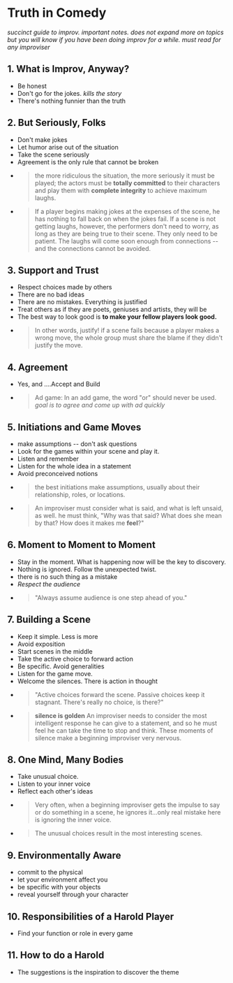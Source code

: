 # Truth in Comedy

_succinct guide to improv. important notes. does not expand more on topics but you will know if you have been doing improv for a while. must read for any improviser_

## 1. What is Improv, Anyway?
+ Be honest
+ Don't go for the jokes. _kills the story_
+ There's nothing funnier than the truth
## 2. But Seriously, Folks
+ Don't make jokes
+ Let humor arise out of the situation
+ Take the scene seriously
+ Agreement is the only rule that cannot be broken
+ > the more ridiculous the situation, the more seriously it must be played; the actors must be **totally committed** to their characters and play them with **complete integrity** to achieve maximum laughs.
+ > If a player begins making jokes at the expenses of the scene, he has nothing to fall back on when the jokes fail. If a scene is not getting laughs, however, the performers don't need to worry, as long as they are being true to their scene. They only need to be patient. The laughs will come soon enough from connections  -- and the connections cannot be avoided.
## 3. Support and Trust
 + Respect choices made by others
 + There are no bad ideas
 + There are no mistakes. Everything is justified
 + Treat others as if they are poets, geniuses and artists, they will be
 + The best way to look good is **to make your fellow players look good.**
 + > In other words, justify! if a scene fails because a player makes a wrong move, the whole group must share the blame if they didn't justify the move.
## 4. Agreement
+ Yes, and ....Accept and Build
+ > Ad game: In an add game, the word "or" should never be used. _goal is to agree and come up with ad quickly_

## 5. Initiations and Game Moves
+ make assumptions -- don't ask questions
+ Look for the games within your scene and play it.
+ Listen and remember
+ Listen for the whole idea in a statement
+ Avoid preconceived notions
+ > the best initiations make assumptions, usually about their relationship, roles, or locations.
+ > An improviser must consider what is said, and what is left unsaid, as well. he must think, "Why was that said? What does she mean by that? How does it makes me **feel**?"
## 6. Moment to Moment to Moment
+ Stay in the moment. What is happening now will be the key to discovery.
+ Nothing is ignored. Follow the unexpected twist.
+ there is no such thing as a mistake
+ _Respect the audience_
+ > "Always assume audience is one step ahead of you."
## 7. Building a Scene
+ Keep it simple. Less is more
+ Avoid exposition
+ Start scenes in the middle
+ Take the active choice to forward action
+ Be specific. Avoid generalities
+ Listen for the game move.
+ Welcome the silences. There is action in thought
+ > "Active choices forward the scene. Passive choices keep it stagnant. There's really no choice, is there?"
+ > **silence is golden** An improviser needs to consider the most intelligent response he can give to a statement, and so he must feel he can take the time to stop and think. These moments of silence make a beginning improviser very nervous.
## 8. One Mind, Many Bodies
+ Take unusual choice.
+ Listen to your inner voice
+ Reflect each other's ideas
+ > Very often, when a beginning improviser gets the impulse to say or do something in a scene, he ignores it...only real mistake here is ignoring the inner voice. 
+ > The unusual choices result in the most interesting scenes.

## 9. Environmentally Aware
+ commit to the physical
+ let your environment affect you
+ be specific with your objects
+ reveal yourself through your character
## 10. Responsibilities of a Harold Player
+ Find your function or role in every game
## 11. How to do a Harold
+ The suggestions is the inspiration to discover the theme